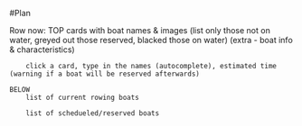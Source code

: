 #Plan

Row now:
	TOP
		cards with boat names & images (list only those not on water, greyed out those reserved, blacked those on water) (extra - boat info & characteristics)

		click a card, type in the names (autocomplete), estimated time (warning if a boat will be reserved afterwards)

	BELOW
		list of current rowing boats

		list of schedueled/reserved boats